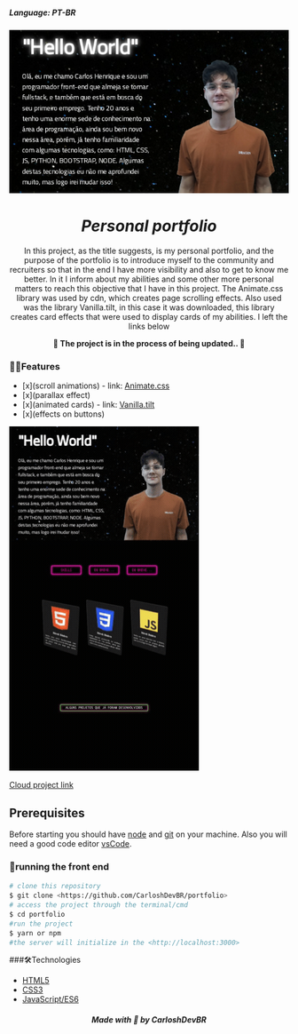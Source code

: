 ##### Language: PT-BR

![Banner](/Banner.png)

*<h1 align="center">Personal portfolio</h1>*

<p align="center">In this project, as the title suggests, is my personal portfolio,
and the purpose of the portfolio is to introduce myself to the community and recruiters so that in the end I have more visibility
and also to get to know me better. In it I inform about my abilities and some other more personal matters to reach this objective that
I have in this project. The Animate.css library was used by cdn, which creates page scrolling effects. Also used was the library Vanilla.tilt,
in this case it was downloaded, this library creates card effects that were used to display cards of my abilities. I left the links below
</p>

**<p align="center">🚧 The project is in the process of being updated.. 🚧</p>**

### 🚀🚀Features
- [x](scroll animations) - link: [Animate.css](https://animate.style/)
- [x](parallax effect)
- [x](animated cards) - link: [Vanilla.tilt](https://micku7zu.github.io/vanilla-tilt.js/)
- [x](effects on buttons)

![Procejt](/Project.gif)

[Cloud project link](https://affectionate-morse-bd0954.netlify.app/)

## Prerequisites
Before starting you should have [node](https://nodejs.org/en/) and [git](https://git-scm.com/) on your machine.
Also you will need a good code editor [vsCode](https://code.visualstudio.com/).


### 🎲running the front end
```bash
# clone this repository
$ git clone <https://github.com/CarloshDevBR/portfolio>
# access the project through the terminal/cmd
$ cd portfolio
#run the project
$ yarn or npm
#the server will initialize in the <http://localhost:3000>
```

###🛠️Technologies
- [HTML5]()
- [CSS3]()
- [JavaScript/ES6]()

<h5 align="center"> Made with 💜 by CarloshDevBR</h5>
